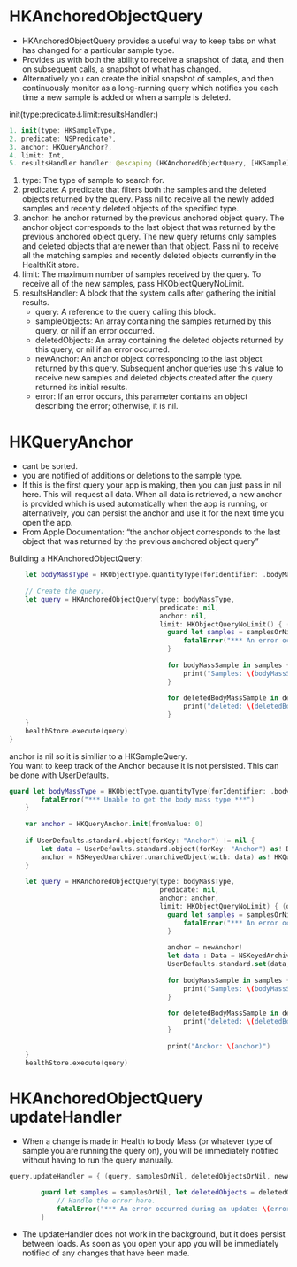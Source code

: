 # HKAnchoredObjectQuery

- HKAnchoredObjectQuery provides a useful way to keep tabs on what has changed for a particular sample type.
- Provides us with both the ability to receive a snapshot of data, and then on subsequent calls, a snapshot of what has changed.
- Alternatively you can create the initial snapshot of samples, and then continuously monitor as a long-running query which notifies you each time a new sample is added or when a sample is deleted.

init(type:predicate:anchor:limit:resultsHandler:)

```swift
1. init(type: HKSampleType, 
2. predicate: NSPredicate?, 
3. anchor: HKQueryAnchor?, 
4. limit: Int, 
5. resultsHandler handler: @escaping (HKAnchoredObjectQuery, [HKSample]?, [HKDeletedObject]?, HKQueryAnchor?, Error?) -> Void)
```

1. type: The type of sample to search for. 
2. predicate: A predicate that filters both the samples and the deleted objects returned by the query. Pass nil to receive all the newly added samples and recently deleted objects of the specified type.
3. anchor: he anchor returned by the previous anchored object query. The anchor object corresponds to the last object that was returned by the previous anchored object query. The new query returns only samples and deleted objects that are newer than that object. Pass nil to receive all the matching samples and recently deleted objects currently in the HealthKit store.
4. limit: The maximum number of samples received by the query. To receive all of the new samples, pass HKObjectQueryNoLimit.
5. resultsHandler: A block that the system calls after gathering the initial results. 
    - query: A reference to the query calling this block.
    - sampleObjects: An array containing the samples returned by this query, or nil if an error occurred.
    - deletedObjects: An array containing the deleted objects returned by this query, or nil if an error occurred.
    - newAnchor: An anchor object corresponding to the last object returned by this query. Subsequent anchor queries use this value to receive new samples and deleted objects created after the query returned its initial results.
    - error: If an error occurs, this parameter contains an object describing the error; otherwise, it is nil.

# HKQueryAnchor
- cant be sorted.
- you are notified of additions or deletions to the sample type.
- If this is the first query your app is making, then you can just pass in nil here. This will request all data. When all data is retrieved, a new anchor is provided which is used automatically when the app is running, or alternatively, you can persist the anchor and use it for the next time you open the app.
- From Apple Documentation: “the anchor object corresponds to the last object that was returned by the previous anchored object query”

Building a HKAnchoredObjectQuery:  
``` swift
    let bodyMassType = HKObjectType.quantityType(forIdentifier: .bodyMass)
    
    // Create the query.
    let query = HKAnchoredObjectQuery(type: bodyMassType,
                                      predicate: nil,
                                      anchor: nil,
                                      limit: HKObjectQueryNoLimit() { (query, samplesOrNil, deletedObjectsOrNil, newAnchor, errorOrNil) in
                                        guard let samples = samplesOrNil, let deletedObjects = deletedObjectsOrNil else {
                                            fatalError("*** An error occurred during the initial query: \(errorOrNil!.localizedDescription) ***")
                                        }
        
                                        for bodyMassSample in samples {
                                            print("Samples: \(bodyMassSample)")
                                        }
        
                                        for deletedBodyMassSample in deletedObjects {
                                            print("deleted: \(deletedBodyMassSample)")
                                        }
    }
    healthStore.execute(query)
}
```
anchor is nil so it is similiar to a HKSampleQuery.  
You want to keep track of the Anchor because it is not persisted. This can be done  with UserDefaults.
```swift
guard let bodyMassType = HKObjectType.quantityType(forIdentifier: .bodyMass) else {
        fatalError("*** Unable to get the body mass type ***")
    }
    
    var anchor = HKQueryAnchor.init(fromValue: 0)
    
    if UserDefaults.standard.object(forKey: "Anchor") != nil {
        let data = UserDefaults.standard.object(forKey: "Anchor") as! Data
        anchor = NSKeyedUnarchiver.unarchiveObject(with: data) as! HKQueryAnchor
    }
    
    let query = HKAnchoredObjectQuery(type: bodyMassType,
                                      predicate: nil,
                                      anchor: anchor,
                                      limit: HKObjectQueryNoLimit) { (query, samplesOrNil, deletedObjectsOrNil, newAnchor, errorOrNil) in
                                        guard let samples = samplesOrNil, let deletedObjects = deletedObjectsOrNil else {
                                            fatalError("*** An error occurred during the initial query: \(errorOrNil!.localizedDescription) ***")
                                        }
                                        
                                        anchor = newAnchor!
                                        let data : Data = NSKeyedArchiver.archivedData(withRootObject: newAnchor as Any)
                                        UserDefaults.standard.set(data, forKey: "Anchor")
        
                                        for bodyMassSample in samples {
                                            print("Samples: \(bodyMassSample)")
                                        }
        
                                        for deletedBodyMassSample in deletedObjects {
                                            print("deleted: \(deletedBodyMassSample)")
                                        }
                                        
                                        print("Anchor: \(anchor)")
    }
    healthStore.execute(query)
```

# HKAnchoredObjectQuery updateHandler
- When a change is made in Health to body Mass (or whatever type of sample you are running the query on), you will be immediately notified without having to run the query manually.

```swift
query.updateHandler = { (query, samplesOrNil, deletedObjectsOrNil, newAnchor, errorOrNil) in

        guard let samples = samplesOrNil, let deletedObjects = deletedObjectsOrNil else {
            // Handle the error here.
            fatalError("*** An error occurred during an update: \(errorOrNil!.localizedDescription) ***")
        }
```

- The updateHandler does not work in the background, but it does persist between loads. As soon as you open your app you will be immediately notified of any changes that have been made.
